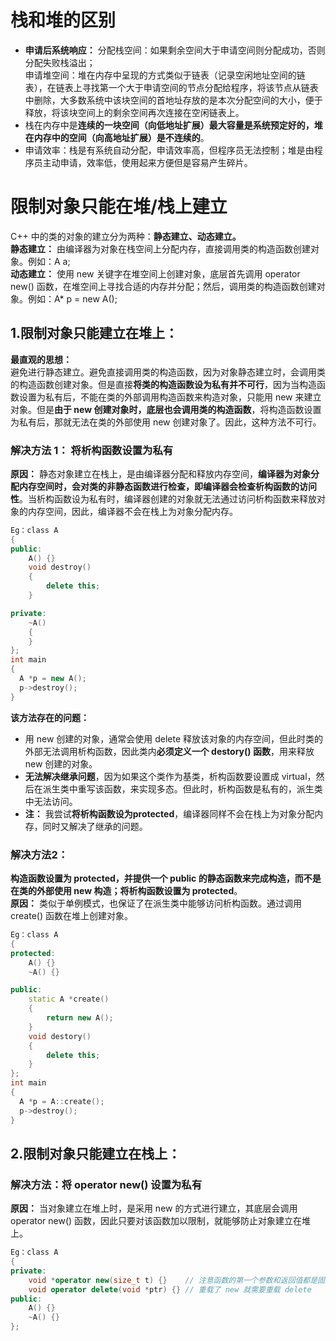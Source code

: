 # 栈和堆的区别
- **申请后系统响应：** 分配栈空间：如果剩余空间大于申请空间则分配成功，否则分配失败栈溢出；  
申请堆空间：堆在内存中呈现的方式类似于链表（记录空闲地址空间的链表），在链表上寻找第一个大于申请空间的节点分配给程序，将该节点从链表中删除，大多数系统中该块空间的首地址存放的是本次分配空间的大小，便于释放，将该块空间上的剩余空间再次连接在空闲链表上。
- 栈在内存中是**连续的一块空间（向低地址扩展）**最大容量是系统预定好的，堆在内存中的**空间（向高地址扩展）是不连续的**。
- 申请效率：栈是有系统自动分配，申请效率高，但程序员无法控制；堆是由程序员主动申请，效率低，使用起来方便但是容易产生碎片。

# 限制对象只能在堆/栈上建立
C++ 中的类的对象的建立分为两种：**静态建立、动态建立。**  
**静态建立：** 由编译器为对象在栈空间上分配内存，直接调用类的构造函数创建对象。例如：A a;  
**动态建立：** 使用 new 关键字在堆空间上创建对象，底层首先调用 operator new() 函数，在堆空间上寻找合适的内存并分配；然后，调用类的构造函数创建对象。例如：A* p = new A();  
## 1.限制对象只能建立在堆上：
**最直观的思想：**   
避免进行静态建立。避免直接调用类的构造函数，因为对象静态建立时，会调用类的构造函数创建对象。但是直接**将类的构造函数设为私有并不可行**，因为当构造函数设置为私有后，不能在类的外部调用构造函数来构造对象，只能用 new 来建立对象。但是**由于 new 创建对象时，底层也会调用类的构造函数**，将构造函数设置为私有后，那就无法在类的外部使用 new 创建对象了。因此，这种方法不可行。  

### 解决方法 1： 将析构函数设置为私有
**原因：** 静态对象建立在栈上，是由编译器分配和释放内存空间，**编译器为对象分配内存空间时，会对类的非静态函数进行检查，即编译器会检查析构函数的访问性**。当析构函数设为私有时，编译器创建的对象就无法通过访问析构函数来释放对象的内存空间，因此，编译器不会在栈上为对象分配内存。
```C++
Eg：class A
{
public:
    A() {}
    void destroy()
    {
        delete this;
    }

private:
    ~A()
    {
    }
};
int main
{
  A *p = new A();
  p->destroy();
}
```
**该方法存在的问题：**  
- 用 new 创建的对象，通常会使用 delete 释放该对象的内存空间，但此时类的外部无法调用析构函数，因此类内**必须定义一个 destory() 函数**，用来释放 new 创建的对象。
- **无法解决继承问题**，因为如果这个类作为基类，析构函数要设置成 virtual，然后在派生类中重写该函数，来实现多态。但此时，析构函数是私有的，派生类中无法访问。
- **注：** 我尝试**将析构函数设为protected**，编译器同样不会在栈上为对象分配内存，同时又解决了继承的问题。

### 解决方法2：
**构造函数设置为 protected，并提供一个 public 的静态函数来完成构造，而不是在类的外部使用 new 构造；将析构函数设置为 protected**。  
**原因：** 类似于单例模式，也保证了在派生类中能够访问析构函数。通过调用 create() 函数在堆上创建对象。
```C++
Eg：class A
{
protected:
    A() {}
    ~A() {}

public:
    static A *create()
    {
        return new A();
    }
    void destory()
    {
        delete this;
    }
};
int main
{
  A *p = A::create();
  p->destroy();
}
```
## 2.限制对象只能建立在栈上：
### 解决方法：将 operator new() 设置为私有
**原因：** 当对象建立在堆上时，是采用 new 的方式进行建立，其底层会调用 operator new() 函数，因此只要对该函数加以限制，就能够防止对象建立在堆上。
```C++
Eg：class A
{
private:
    void *operator new(size_t t) {}    // 注意函数的第一个参数和返回值都是固定的
    void operator delete(void *ptr) {} // 重载了 new 就需要重载 delete
public:
    A() {}
    ~A() {}
};
```
